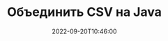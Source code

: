 ---
############################# Static ############################
layout: "auto-gen-merger"
date: 2022-09-20T10:46:00
draft: false
otherformats: vssx vstm vstx vsx vtx xlam xls xlsb xlsm xlsx xlt xltm bmp jpg jpeg png

############################# Head ############################
head_title: "Объединение CSV файлов с помощью Java и J2SE Documents Merger API"
head_description: "Объедините несколько файлов CSV в Java, используя Merger API со всеми данными, стилем и форматированием в качестве исходных документов."

############################# Header ############################
title: "Объединить CSV на Java"
description: "Объедините CSV с помощью нескольких строк Java кода."
bg_image: "https://cms.admin.containerize.com/templates/aspose/App_Themes/V3/images/bg/header1.png"
bg_overlay: false
button:
    enable: true
    icon: "fas fa-arrow-down"
    label: "Скачать бесплатную пробную версию"
    link: "https://downloads.groupdocs.com/merger/java"

############################# SubMenu ############################
submenu:
    enable: true

    left:
        img_alt: "GroupDocs.Merger for Java"
        image: "https://cms.admin.containerize.com/templates/groupdocs/images/product-logos/90x90-noborder/groupdocs-merger-java.png"
        product: "GroupDocs.Merger"
        platform: "Java"

    middle:
        button:

            # button loop
            - link: "https://apireference.groupdocs.com/merger/java"
              text: "Справочник по API"

            # button loop
            - link: "https://github.com/groupdocs-merger"
              text: "Примеры кода"

            # button loop
            - link: "https://products.groupdocs.app/merger/family"
              text: "Живые демонстрации"

            # button loop
            - link: "https://purchase.groupdocs.com/pricing/merger/java"
              text: "Цены"

    right:
        link_download: "https://downloads.groupdocs.com/merger"
        link_learn: "https://docs.groupdocs.com/merger/java"
        link_buy: "https://purchase.groupdocs.com"

############################# About ############################
about:
    enable: true
    title: "Кратко о GroupDocs.Merger for Java"
    content: |
        [GroupDocs.Merger for Java](/ru/merger/java/) предоставляет удобное решение для объединения нескольких файлов PDF, Microsoft Office (Word, Excel, PowerPoint, OneNote), OpenDocument, HTML, изображений и многие другие документы в один файл в Java приложениях. GroupDocs.Merger сэкономит вам много усилий, так как вы можете объединять CSV документы - нет необходимости устанавливать какое-либо стороннее программное обеспечение, настольные приложения или плагины. Теперь не нужно тратить время и объединять файлы вручную! Миссия GroupDocs — обеспечить наилучшее качество и упростить рабочие процессы обработки документов.
        
        GroupDocs.Merger API — правильный выбор для корпоративных решений, которым нужны функции объединения файлов. Эти интерфейсы хорошо поддерживаются во всех основных операционных системах и платформах, включая J2SE 7.0 (1.7), J2SE 8.0 (1.8), Java 10.

############################# Steps ############################
steps:
    enable: true
    title_left: "Объединение нескольких CSV файлов на Java"
    content_left: |
        [GroupDocs.Merger for Java](/ru/merger/java/) позволяет разработчикам Java легко объединять несколько файлов CSV, выполняя несколько простых шагов.
        
        * Создайте экземпляр **Merger** и передайте ему путь к исходному документу в качестве параметра конструктора.
        * Вызовите метод **Join** класса **Merger** и передайте ему второй путь к исходному документу.
        * Вызовите метод **Save** класса **Merger**, чтобы сохранить объединенный документ.

    title_right: "Системные Требования"
    content_right: |
        GroupDocs.Merger for Java API поддерживаются на всех основных платформах и операционных системах. Перед выполнением приведенного ниже кода убедитесь, что в вашей системе установлены следующие предварительные компоненты.

        * Операционные системы: Microsoft Windows, Linux, MacOS
        * Среда разработки: NetBeans, IntelliJ IDEA, Eclipse
        * Фреймворки: J2SE 7.0 (1.7), J2SE 8.0 (1.8), Java 10
        * Загрузите последнюю версию GroupDocs.Merger for Java из [Maven](https://repository.groupdocs.com/webapp/#/artifacts/browse/tree/General/repo/com/groupdocs/groupdocs-merger)
         
    code: |
     {{% merger/additional-styles %}}
     {{< merger/code-merger title="Как объединить файлы CSV, используя пример кода Java">}}

        ```java    
        // Объедините CSV файлов с помощью GroupDocs.Merger for Java API
        // Создание экземпляра класса Merger с входным параметром CSV документа
        Merger merger = new Merger("input_1.csv");

        // Вызовите метод Join экземпляра класса Merger и передайте второй путь к исходному документу
        merger.join("input_2.csv");
    
        // Вызов метода Save экземпляра класса Merger для сохранения объединенного документа
        merger.save("merged-file.csv"); 
        ```
     {{< /merger/code-merger >}}

############################# Demos ############################
demos:
    enable: true
    title: "Живые демонстрации — онлайн-приложение для объединения документов"
    content: |
       Объедините несколько CSV файлов прямо сейчас, посетив веб-сайт [Живые демонстрации GroupDocs.Merger](https://products.groupdocs.app/merger/family).
       Живые демонстрации имеют следующие преимущества.
        
############################# About Formats ############################
about_formats:
    enable: true

############################# More Formats ############################
more_formats:
    enable: true
    title: "Объединение других форматов документов"
    content: |
        Java API для документов и изображений. Объедините несколько популярных форматов документов, указанных ниже.

############################# Back to top ###############################
back_to_top:
    enable: true
---